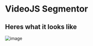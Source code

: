 # VideoJS Segmentor

## Heres what it looks like

![image](https://github.com/virajp4/100xBounty1/assets/122785879/544c5ad1-cf09-46f7-88ae-7f4e36545e1e)
